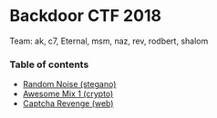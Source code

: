 # Backdoor CTF 2018

Team: ak, c7, Eternal, msm, naz, rev, rodbert, shalom

### Table of contents

* [Random Noise (stegano)](random_noise)
* [Awesome Mix 1 (crypto)](crypto_mix1)
* [Captcha Revenge (web)](web_captcha)
